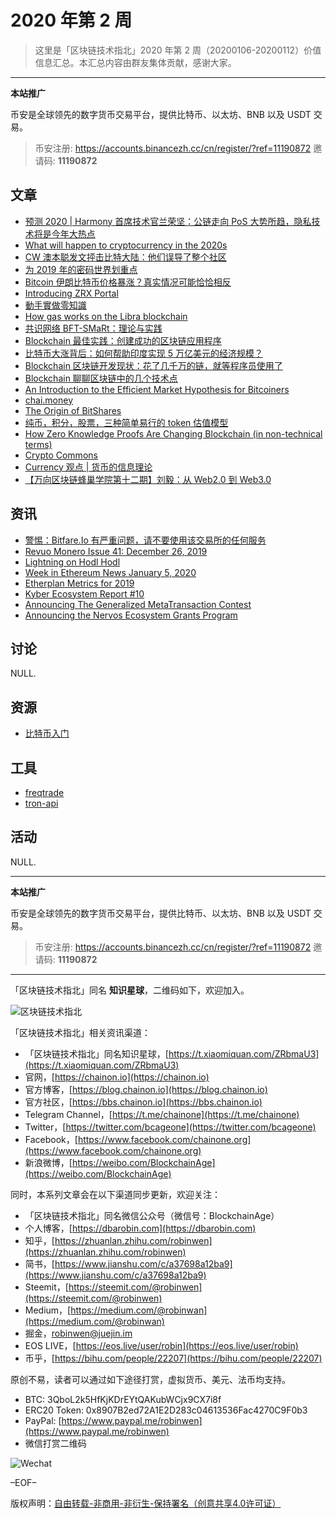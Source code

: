 # 2020 年第 2 周

> 这里是「区块链技术指北」2020 年第 2 周（20200106-20200112）价值信息汇总。本汇总内容由群友集体贡献，感谢大家。

***

**本站推广**

币安是全球领先的数字货币交易平台，提供比特币、以太坊、BNB 以及 USDT 交易。

> 币安注册: https://accounts.binancezh.cc/cn/register/?ref=11190872
> 邀请码: **11190872**

## 文章

* [预测 2020 | Harmony 首席技术官兰荣坚：公链走向 PoS 大势所趋，隐私技术将是今年大热点](https://bbs.chainon.io/d/5067)
* [What will happen to cryptocurrency in the 2020s](https://bbs.chainon.io/d/5072)
* [CW 澳本聪发文抨击比特大陆：他们误导了整个社区](https://bbs.chainon.io/d/5073)
* [为 2019 年的密码世界划重点](https://bbs.chainon.io/d/5076)
* [Bitcoin 伊朗比特币价格暴涨？真实情况可能恰恰相反](https://bbs.chainon.io/d/5077)
* [Introducing ZRX Portal](https://bbs.chainon.io/d/5078)
* [動手實做零知識](https://bbs.chainon.io/d/5081)
* [How gas works on the Libra blockchain](https://bbs.chainon.io/d/5082)
* [共识网络 BFT-SMaRt：理论与实践](https://bbs.chainon.io/d/5085)
* [Blockchain 最佳实践：创建成功的区块链应用程序](https://bbs.chainon.io/d/5086)
* [比特币大涨背后：如何帮助印度实现 5 万亿美元的经济规模？](https://bbs.chainon.io/d/5087)
* [Blockchain 区块链开发现状：花了几千万的链，就等程序员使用了](https://bbs.chainon.io/d/5088)
* [Blockchain 聊聊区块链中的几个技术点](https://bbs.chainon.io/d/5089)
* [An Introduction to the Efficient Market Hypothesis for Bitcoiners](https://bbs.chainon.io/d/5090)
* [chai.money](https://bbs.chainon.io/d/5091)
* [The Origin of BitShares](https://bbs.chainon.io/d/5092)
* [纯币，积分，股票，三种简单易行的 token 估值模型](https://bbs.chainon.io/d/5093)
* [How Zero Knowledge Proofs Are Changing Blockchain (in non-technical terms)](https://bbs.chainon.io/d/5094)
* [Crypto Commons](https://bbs.chainon.io/d/5095)
* [Currency 观点 | 货币的信息理论](https://bbs.chainon.io/d/5096)
* [【万向区块链蜂巢学院第十二期】刘毅：从 Web2.0 到 Web3.0](https://bbs.chainon.io/d/5097)

## 资讯

* [警惕：Bitfare.Io 有严重问题，请不要使用该交易所的任何服务](https://bbs.chainon.io/d/5068)
* [Revuo Monero Issue 41: December 26, 2019](https://bbs.chainon.io/d/5069)
* [Lightning on Hodl Hodl](https://bbs.chainon.io/d/5070)
* [Week in Ethereum News January 5, 2020](https://bbs.chainon.io/d/5071)
* [Etherplan Metrics for 2019](https://bbs.chainon.io/d/5079)
* [Kyber Ecosystem Report #10](https://bbs.chainon.io/d/5080)
* [Announcing The Generalized MetaTransaction Contest](https://bbs.chainon.io/d/5083)
* [Announcing the Nervos Ecosystem Grants Program](https://bbs.chainon.io/d/5084)

## 讨论

NULL.

## 资源

* [比特币入门](https://bbs.chainon.io/d/5066)

## 工具

* [freqtrade](https://bbs.chainon.io/d/5074)
* [tron-api](https://bbs.chainon.io/d/5075)

## 活动

NULL.

***

**本站推广**

币安是全球领先的数字货币交易平台，提供比特币、以太坊、BNB 以及 USDT 交易。

> 币安注册: https://accounts.binancezh.cc/cn/register/?ref=11190872
> 邀请码: **11190872**

***

「区块链技术指北」同名 **知识星球**，二维码如下，欢迎加入。

![区块链技术指北](https://cdn.dbarobin.com/3YzonTR.png)

「区块链技术指北」相关资讯渠道：

* 「区块链技术指北」同名知识星球，[https://t.xiaomiquan.com/ZRbmaU3](https://t.xiaomiquan.com/ZRbmaU3)
* 官网，[https://chainon.io](https://chainon.io)
* 官方博客，[https://blog.chainon.io](https://blog.chainon.io)
* 官方社区，[https://bbs.chainon.io](https://bbs.chainon.io)
* Telegram Channel，[https://t.me/chainone](https://t.me/chainone)
* Twitter，[https://twitter.com/bcageone](https://twitter.com/bcageone)
* Facebook，[https://www.facebook.com/chainone.org](https://www.facebook.com/chainone.org)
* 新浪微博，[https://weibo.com/BlockchainAge](https://weibo.com/BlockchainAge)

同时，本系列文章会在以下渠道同步更新，欢迎关注：

* 「区块链技术指北」同名微信公众号（微信号：BlockchainAge）
* 个人博客，[https://dbarobin.com](https://dbarobin.com)
* 知乎，[https://zhuanlan.zhihu.com/robinwen](https://zhuanlan.zhihu.com/robinwen)
* 简书，[https://www.jianshu.com/c/a37698a12ba9](https://www.jianshu.com/c/a37698a12ba9)
* Steemit，[https://steemit.com/@robinwen](https://steemit.com/@robinwen)
* Medium，[https://medium.com/@robinwan](https://medium.com/@robinwan)
* 掘金，[robinwen@juejin.im](https://juejin.im/user/5673ccae60b2260ee435f89a/posts)
* EOS LIVE，[https://eos.live/user/robin](https://eos.live/user/robin)
* 币乎，[https://bihu.com/people/22207](https://bihu.com/people/22207)

原创不易，读者可以通过如下途径打赏，虚拟货币、美元、法币均支持。

* BTC: 3QboL2k5HfKjKDrEYtQAKubWCjx9CX7i8f
* ERC20 Token: 0x8907B2ed72A1E2D283c04613536Fac4270C9F0b3
* PayPal: [https://www.paypal.me/robinwen](https://www.paypal.me/robinwen)
* 微信打赏二维码

![Wechat](https://cdn.dbarobin.com/SzoNl5b.jpg)

–EOF–

版权声明：[自由转载-非商用-非衍生-保持署名（创意共享4.0许可证）](http://creativecommons.org/licenses/by-nc-nd/4.0/deed.zh)